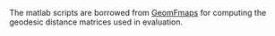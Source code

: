 The matlab scripts are borrowed from [GeomFmaps](https://github.com/LIX-shape-analysis/GeomFmaps) for computing the geodesic distance matrices used in evaluation.
